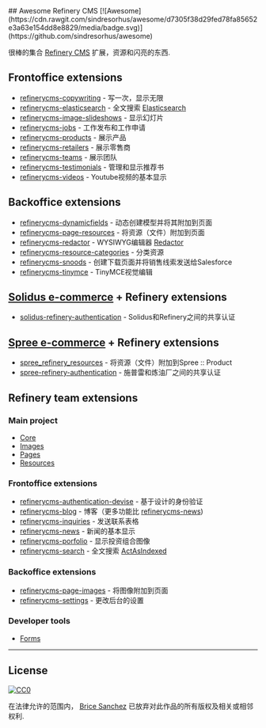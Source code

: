 <div class="github-widget" data-repo="refinerycms-contrib/awesome-refinerycms"></div>
<script async src="https://pagead2.googlesyndication.com/pagead/js/adsbygoogle.js"></script><ins class="adsbygoogle" style="display:block" data-ad-client="ca-pub-6890694312814945" data-ad-slot="5473692530" data-ad-format="auto"  data-full-width-responsive="true"></ins>
## Awesome Refinery CMS [![Awesome](https://cdn.rawgit.com/sindresorhus/awesome/d7305f38d29fed78fa85652e3a63e154dd8e8829/media/badge.svg)](https://github.com/sindresorhus/awesome)

很棒的集合 [Refinery CMS](http://www.refinerycms.com/) 扩展，资源和闪亮的东西.

## Frontoffice extensions
* [refinerycms-copywriting](https://github.com/unixcharles/refinerycms-copywriting) - 写一次，显示无限
* [refinerycms-elasticsearch](https://github.com/refinerycms-contrib/refinerycms-elasticsearch) - 全文搜索 [Elasticsearch](https://github.com/elastic/elasticsearch-ruby)
* [refinerycms-image-slideshows](https://github.com/bisscomm/refinerycms-image-slideshows) - 显示幻灯片
* [refinerycms-jobs](https://github.com/bisscomm/refinerycms-jobs) - 工作发布和工作申请
* [refinerycms-products](https://github.com/bisscomm/refinerycms-products) - 展示产品
* [refinerycms-retailers](https://github.com/bisscomm/refinerycms-retailers) - 展示零售商
* [refinerycms-teams](https://github.com/bisscomm/refinerycms-teams) - 展示团队
* [refinerycms-testimonials](https://github.com/anitagraham/refinerycms-testimonials) - 管理和显示推荐书
* [refinerycms-videos](https://github.com/bisscomm/refinerycms-videos) -  Youtube视频的基本显示

## Backoffice extensions
* [refinerycms-dynamicfields](https://github.com/jfalameda/refinerycms-dynamicfields) - 动态创建模型并将其附加到页面
* [refinerycms-page-resources](https://github.com/anitagraham/refinerycms-page-resources) - 将资源（文件）附加到页面
* [refinerycms-redactor](https://github.com/rabid/refinerycms-redactor) -  WYSIWYG编辑器 [Redactor](https://imperavi.com/redactor/)
* [refinerycms-resource-categories](https://github.com/bisscomm/refinerycms-resource-categories) - 分类资源
* [refinerycms-snoods](https://github.com/cleverlemming/refinerycms-snoods) - 创建下载页面并将销售线索发送给Salesforce
* [refinerycms-tinymce](https://github.com/ghoppe/refinerycms-tinymce) -  TinyMCE视觉编辑


## [Solidus e-commerce](https://github.com/solidusio/solidus) + Refinery extensions
* [solidus-refinery-authentication](https://github.com/refinerycms-contrib/solidus-refinery-authentication) -  Solidus和Refinery之间的共享认证

## [Spree e-commerce](https://github.com/spree/spree) + Refinery extensions
* [spree_refinery_resources](https://github.com/bisscomm/spree_refinery_resources) - 将资源（文件）附加到Spree :: Product
* [spree-refinery-authentication](https://github.com/refinerycms-contrib/spree-refinery-authentication) - 施普雷和炼油厂之间的共享认证

## Refinery team extensions

### Main project
* [Core](https://github.com/refinery/refinerycms/tree/master/core)
* [Images](https://github.com/refinery/refinerycms/tree/master/images)
* [Pages](https://github.com/refinery/refinerycms/tree/master/pages)
* [Resources](https://github.com/refinery/refinerycms/tree/master/resources)

### Frontoffice extensions
* [refinerycms-authentication-devise](https://github.com/refinery/refinerycms-authentication-devise) - 基于设计的身份验证
* [refinerycms-blog](https://github.com/refinery/refinerycms-blog) - 博客（更多功能比 [refinerycms-news](https://github.com/refinery/refinerycms-news))
* [refinerycms-inquiries](https://github.com/refinery/refinerycms-inquiries) - 发送联系表格
* [refinerycms-news](https://github.com/refinery/refinerycms-news) - 新闻的基本显示
* [refinerycms-porfolio](https://github.com/refinery/refinerycms-portfolio) - 显示投资组合图像
* [refinerycms-search](https://github.com/refinery/refinerycms-search) - 全文搜索 [ActAsIndexed](https://github.com/dougal/acts_as_indexed)

### Backoffice extensions
* [refinerycms-page-images](https://github.com/refinery/refinerycms-page-images) - 将图像附加到页面
* [refinerycms-settings](https://github.com/refinery/refinerycms-settings) - 更改后台的设置

### Developer tools
* [Forms](https://github.com/refinery/refinerycms-forms)


---

## License

[![CC0](https://i.creativecommons.org/p/zero/1.0/88x31.png)](https://creativecommons.org/publicdomain/zero/1.0/)

在法律允许的范围内， [Brice Sanchez](http://brice-sanchez.com) 已放弃对此作品的所有版权及相关或相邻权利.
